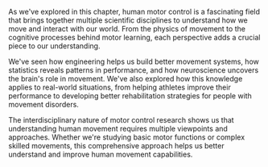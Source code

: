 As we've explored in this chapter, human motor control is a fascinating field that brings together multiple scientific disciplines to understand how we move and interact with our world. From the physics of movement to the cognitive processes behind motor learning, each perspective adds a crucial piece to our understanding.

We've seen how engineering helps us build better movement systems, how statistics reveals patterns in performance, and how neuroscience uncovers the brain's role in movement. We've also explored how this knowledge applies to real-world situations, from helping athletes improve their performance to developing better rehabilitation strategies for people with movement disorders.

The interdisciplinary nature of motor control research shows us that understanding human movement requires multiple viewpoints and approaches. Whether we're studying basic motor functions or complex skilled movements, this comprehensive approach helps us better understand and improve human movement capabilities.
